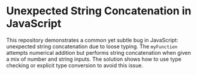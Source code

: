 # Unexpected String Concatenation in JavaScript

This repository demonstrates a common yet subtle bug in JavaScript: unexpected string concatenation due to loose typing.  The `myFunction` attempts numerical addition but performs string concatenation when given a mix of number and string inputs. The solution shows how to use type checking or explicit type conversion to avoid this issue. 